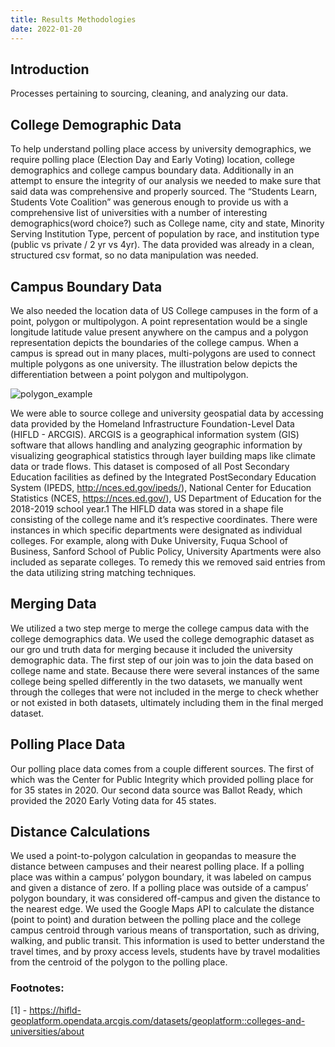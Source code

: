 ```yaml
---
title: Results Methodologies
date: 2022-01-20
---
```


## Introduction

Processes pertaining to  sourcing, cleaning, and analyzing our data.

<!--more--> 


## College Demographic Data
To help understand polling place access by university demographics, we require polling place (Election Day and Early Voting) location, college demographics and college campus boundary data. Additionally in an attempt to ensure the integrity of our analysis we needed to make sure that said data was comprehensive and properly sourced. The “Students Learn, Students Vote Coalition” was generous enough to provide us with a comprehensive list of universities with a number of interesting demographics(word choice?) such as College name, city and state, Minority Serving Institution Type, percent of population by race, and institution type (public vs private / 2 yr vs 4yr). The data provided was already in a clean, structured csv format, so no data manipulation was needed. 

## Campus Boundary Data

We also needed the location data of US College campuses in the form of a point, polygon or multipolygon.  A point representation would be a single longitude latitude value present anywhere on the campus and a polygon representation depicts the boundaries of the college campus. When a campus is spread out in many places, multi-polygons are used to connect multiple polygons as one university. The illustration below depicts the differentiation between a point polygon and multipolygon.

![polygon_example](/post/images/polygon_example.png)

We were able to source college and university geospatial data by accessing data provided by the Homeland Infrastructure Foundation-Level Data (HIFLD - ARCGIS). ARCGIS is a geographical information system (GIS) software that allows handling and analyzing geographic information by visualizing geographical statistics through layer building maps like climate data or trade flows. This dataset is composed of all Post Secondary Education facilities as defined by the Integrated PostSecondary Education System (IPEDS, http://nces.ed.gov/ipeds/), National Center for Education Statistics (NCES, https://nces.ed.gov/), US Department of Education for the 2018-2019 school year.1  The HIFLD data was stored in a shape file consisting of the college name and it’s respective coordinates. There were instances in which specific departments were designated as individual colleges. For example, along with Duke University, Fuqua School of Business, Sanford School of Public Policy, University Apartments were also included as separate colleges. To remedy this we removed said entries from the data utilizing string matching techniques.


## Merging Data

We utilized a two step merge to merge the college campus data with the college demographics data. We used the college demographic dataset as our gro und truth data for merging because it included the university demographic data. The first step of our join was to join the data based on college name and state. Because there were several instances of the same college being spelled differently in the two datasets, we manually went through the colleges that were not included in the merge to check whether or not existed in both datasets, ultimately including them in the final merged dataset.

## Polling Place Data

Our polling place data comes from a couple different sources. The first of which was the Center for Public Integrity which provided polling place for for 35 states in 2020. Our second data source was Ballot Ready, which provided the 2020 Early Voting data for 45 states.

## Distance Calculations

We used a point-to-polygon calculation in geopandas to measure the distance between campuses and their nearest polling place. If a polling place was within a campus’ polygon boundary, it was labeled on campus and given a distance of zero. If a polling place was outside of a campus’ polygon boundary, it was considered off-campus and given the distance to the nearest edge.
We used the Google Maps API to calculate the distance (point to point) and duration between the polling place and the college campus centroid through various means of transportation, such as driving, walking, and public transit. This information is used to better understand the travel times, and by proxy access levels, students have by travel modalities from the centroid of the polygon to the polling place. 


### Footnotes: 
[1] - https://hifld-geoplatform.opendata.arcgis.com/datasets/geoplatform::colleges-and-universities/about


